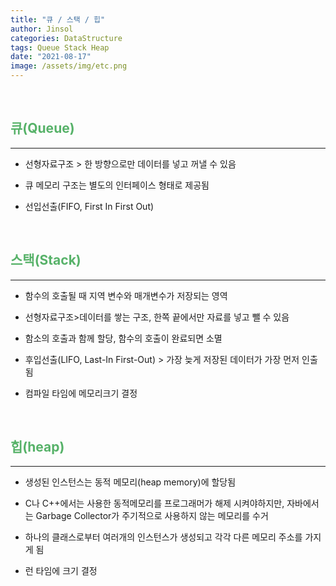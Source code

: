```yaml
---
title: "큐 / 스택 / 힙"
author: Jinsol
categories: DataStructure
tags: Queue Stack Heap
date: "2021-08-17"
image: /assets/img/etc.png
---
```


<br>

## <span style="color:#57b269">큐(Queue)</span>

<hr>

- 선형자료구조 > 한 방향으로만 데이터를 넣고 꺼낼 수 있음

- 큐 메모리 구조는 별도의 인터페이스 형태로 제공됨

- 선입선출(FIFO, First In First Out)

<br>

## <span style="color:#57b269">스택(Stack)</span>

<hr>

- 함수의 호출될 때 지역 변수와 매개변수가 저장되는 영역

- 선형자료구조>데이터를 쌓는 구조, 한쪽 끝에서만 자료를 넣고 뺄 수 있음

- 함소의 호출과 함께 할당, 함수의 호출이 완료되면 소멸

- 후입선출(LIFO, Last-In First-Out) > 가장 늦게 저장된 데이터가 가장 먼저 인출됨

- 컴파일 타임에 메모리크기 결정

<br>

## <span style="color:#57b269">힙(heap)</span>

<hr>

- 생성된 인스턴스는 동적 메모리(heap memory)에 할당됨

- C나 C++에서는 사용한 동적메모리를 프로그래머가 해제 시켜야하지만, 자바에서는 Garbage Collector가 주기적으로 사용하지 않는 메모리를 수거

- 하나의 클래스로부터 여러개의 인스턴스가 생성되고 각각 다른 메모리 주소를 가지게 됨

- 런 타임에 크기 결정
